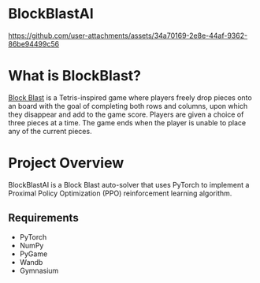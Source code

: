# BlockBlastAI

https://github.com/user-attachments/assets/34a70169-2e8e-44af-9362-86be94499c56

# What is BlockBlast?
[Block Blast](https://blockblast.org/) is a Tetris-inspired game where players freely drop pieces onto an board with the goal of completing both rows and columns, upon which they disappear and add to the game score. Players are given a choice of three pieces at a time. The game ends when the player is unable to place any of the current pieces.

# Project Overview
BlockBlastAI is a Block Blast auto-solver that uses PyTorch to implement a Proximal Policy Optimization (PPO) reinforcement learning algorithm. 

## Requirements
* PyTorch
* NumPy
* PyGame
* Wandb
* Gymnasium
